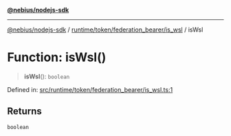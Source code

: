 [**@nebius/nodejs-sdk**](../../../../../README.md)

---

[@nebius/nodejs-sdk](../../../../../README.md) / [runtime/token/federation_bearer/is_wsl](../README.md) / isWsl

# Function: isWsl()

> **isWsl**(): `boolean`

Defined in: [src/runtime/token/federation_bearer/is_wsl.ts:1](https://github.com/nebius/nodejs-sdk/blob/b305f8e478cb0251c26d73900b264b3bd9a5cc58/src/runtime/token/federation_bearer/is_wsl.ts#L1)

## Returns

`boolean`
